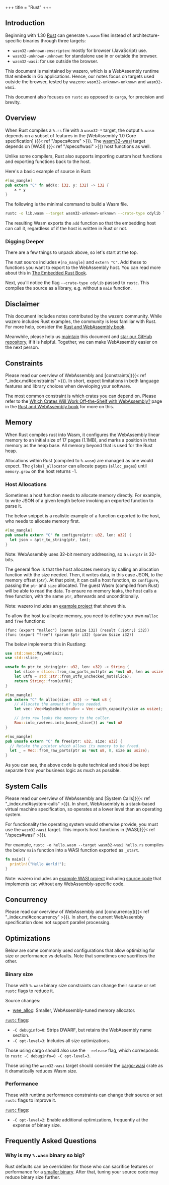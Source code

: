 +++
title = "Rust"
+++

## Introduction

Beginning with 1.30 [Rust][1] can generate `%.wasm` files instead of
architecture-specific binaries through three targets:

* `wasm32-unknown-emscripten`: mostly for browser (JavaScript) use.
* `wasm32-unknown-unknown`: for standalone use in or outside the browser.
* `wasm32-wasi`: for use outside the browser.

This document is maintained by wazero, which is a WebAssembly runtime that
embeds in Go applications. Hence, our notes focus on targets used outside the
browser, tested by wazero: `wasm32-unknown-unknown` and `wasm32-wasi`.

This document also focuses on `rustc` as opposed to `cargo`, for precision and
brevity.

## Overview

When Rust compiles a `%.rs` file with a `wasm32-*` target, the output `%.wasm`
depends on a subset of features in the [WebAssembly 1.0 Core specification]
({{< ref "/specs#core" >}}). The [wasm32-wasi][15] target depends on [WASI]
({{< ref "/specs#wasi" >}}) host functions as well.

Unlike some compilers, Rust also supports importing custom host functions and
exporting functions back to the host.

Here's a basic example of source in Rust:

```rust
#[no_mangle]
pub extern "C" fn add(x: i32, y: i32) -> i32 {
    x + y
}
```

The following is the minimal command to build a Wasm file.
```bash
rustc -o lib.wasm --target wasm32-unknown-unknown --crate-type cdylib lib.rs
```

The resulting Wasm exports the `add` function so that the embedding host can
call it, regardless of if the host is written in Rust or not.

### Digging Deeper

There are a few things to unpack above, so let's start at the top.

The rust source includes `#[no_mangle]` and `extern "C"`. Add these to
functions you want to export to the WebAssembly host. You can read more about
this in [The Embedded Rust Book][4].

Next, you'll notice the flag `--crate-type cdylib` passed to `rustc`. This
compiles the source as a library, e.g. without a `main` function.

## Disclaimer

This document includes notes contributed by the wazero community. While wazero
includes Rust examples, the community is less familiar with Rust. For more
help, consider the [Rust and WebAssembly book][5].

Meanwhile, please help us [maintain][6] this document and [star our GitHub
repository][7], if it is helpful. Together, we can make WebAssembly easier on
the next person.

## Constraints

Please read our overview of WebAssembly and
[constraints]({{< ref "_index.md#constraints" >}}). In short, expect
limitations in both language features and library choices when developing your
software.

The most common constraint is which crates you can depend on. Please refer to
the [Which Crates Will Work Off-the-Shelf with WebAssembly?][8] page in the
[Rust and WebAssembly book][5] for more on this.

## Memory

When Rust compiles rust into Wasm, it configures the WebAssembly linear memory
to an initial size of 17 pages (1.1MB), and marks a position in that memory as
the heap base. All memory beyond that is used for the Rust heap.

Allocations within Rust (compiled to `%.wasm`) are managed as one would expect.
The `global_allocator` can allocate pages (`alloc_pages`) until `memory.grow`
on the host returns -1.

### Host Allocations

Sometimes a host function needs to allocate memory directly. For example, to
write JSON of a given length before invoking an exported function to parse it.

The below snippet is a realistic example of a function exported to the host,
who needs to allocate memory first.
```rust
#[no_mangle]
pub unsafe extern "C" fn configure(ptr: u32, len: u32) {
  let json = &ptr_to_string(ptr, len);
}
```
Note: WebAssembly uses 32-bit memory addressing, so a `uintptr` is 32-bits.

The general flow is that the host allocates memory by calling an allocation
function with the size needed. Then, it writes data, in this case JSON, to the
memory offset (`ptr`). At that point, it can call a host function, ex
`configure`, passing the `ptr` and `size` allocated. The guest Wasm (compiled
from Rust) will be able to read the data. To ensure no memory leaks, the host
calls a free function, with the same `ptr`, afterwards and unconditionally.

Note: wazero includes an [example project][9] that shows this.

To allow the host to allocate memory, you need to define your own `malloc` and
`free` functions:
```webassembly
(func (export "malloc") (param $size i32) (result (;$ptr;) i32))
(func (export "free") (param $ptr i32) (param $size i32))
```

The below implements this in Rustlang:
```rust
use std::mem::MaybeUninit;
use std::slice;

unsafe fn ptr_to_string(ptr: u32, len: u32) -> String {
    let slice = slice::from_raw_parts_mut(ptr as *mut u8, len as usize);
    let utf8 = std::str::from_utf8_unchecked_mut(slice);
    return String::from(utf8);
}

#[no_mangle]
pub extern "C" fn alloc(size: u32) -> *mut u8 {
    // Allocate the amount of bytes needed.
    let vec: Vec<MaybeUninit<u8>> = Vec::with_capacity(size as usize);

    // into_raw leaks the memory to the caller.
    Box::into_raw(vec.into_boxed_slice()) as *mut u8
}

#[no_mangle]
pub unsafe extern "C" fn free(ptr: u32, size: u32) {
  // Retake the pointer which allows its memory to be freed.
  let _ = Vec::from_raw_parts(ptr as *mut u8, 0, size as usize);
}
```

As you can see, the above code is quite technical and should be kept separate
from your business logic as much as possible.

## System Calls

Please read our overview of WebAssembly and
[System Calls]({{< ref "_index.md#system-calls" >}}). In short, WebAssembly is
a stack-based virtual machine specification, so operates at a lower level than
an operating system.

For functionality the operating system would otherwise provide, you must use
the `wasm32-wasi` target. This imports host functions in
[WASI]({{< ref "/specs#wasi" >}}).

For example, `rustc -o hello.wasm --target wasm32-wasi hello.rs` compiles the
below `main` function into a WASI function exported as `_start`.
```rust
fn main() {
  println!("Hello World!");
}
```

Note: wazero includes an [example WASI project][10] including [source code][11]
that implements `cat` without any WebAssembly-specific code.

## Concurrency

Please read our overview of WebAssembly and
[concurrency]({{< ref "_index.md#concurrency" >}}). In short, the current
WebAssembly specification does not support parallel processing.

## Optimizations

Below are some commonly used configurations that allow optimizing for size or
performance vs defaults. Note that sometimes one sacrifices the other.

### Binary size

Those with `%.wasm` binary size constraints can change their source or set
`rustc` flags to reduce it.

Source changes:
* [wee_alloc][12]: Smaller, WebAssembly-tuned memory allocator.

[`rustc` flags][13]:
* `-C debuginfo=0`: Strips DWARF, but retains the WebAssembly name section.
* `-C opt-level=3`: Includes all size optimizations.

Those using cargo should also use the `--release` flag, which corresponds to
`rustc -C debuginfo=0 -C opt-level=3`.

Those using the `wasm32-wasi` target should consider the [cargo-wasi][14] crate
as it dramatically reduces Wasm size.

### Performance

Those with runtime performance constraints can change their source or set
`rustc` flags to improve it.

[`rustc` flags][13]:
* `-C opt-level=2`: Enable additional optimizations, frequently at the expense
  of binary size.

## Frequently Asked Questions

### Why is my `%.wasm` binary so big?
Rust defaults can be overridden for those who can sacrifice features or
performance for a [smaller binary](#binary-size). After that, tuning your
source code may reduce binary size further.

[1]: https://www.rust-lang.org/tools/install
[4]: https://docs.rust-embedded.org/book/interoperability/rust-with-c.html#no_mangle
[5]: https://rustwasm.github.io/docs/book
[6]: https://github.com/ASparkOfFire/wazero/tree/main/site/content/languages/rust.md
[7]: https://github.com/ASparkOfFire/wazero/stargazers
[8]: https://rustwasm.github.io/docs/book/reference/which-crates-work-with-wasm.html
[9]: https://github.com/ASparkOfFire/wazero/tree/main/examples/allocation/rust
[10]: https://github.com/ASparkOfFire/wazero/tree/main/imports/wasi_snapshot_preview1/example
[11]: https://github.com/ASparkOfFire/wazero/tree/main/imports/wasi_snapshot_preview1/example/testdata/cargo-wasi
[12]: https://github.com/rustwasm/wee_alloc
[13]: https://doc.rust-lang.org/cargo/reference/profiles.html#profile-settings
[14]: https://github.com/bytecodealliance/cargo-wasi
[15]: https://github.com/rust-lang/rust/tree/1.68.0/library/std/src/sys/wasi
